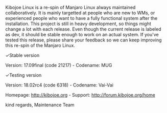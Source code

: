 Kibojoe Linux is a re-spin of Manjaro Linux always maintained collaboratively. It is mainly targetted at people who are new to WMs, or experienced people who want to have a fully functional system after the installation. This project is still in heavy development, so things might change a lot with each release. Even though the current release is labeled as dev, it should be stable enough to work on an actual system. If you've tested this release, please share your feedback so we can keep improving this re-spin of the Manjaro Linux.  

✓Stable version

Version: 17.09final (code 21217) - Codename: MUG

✓Testing version

Version: 18.02rc4 (code 6318) - Codename: Vai-Vai

Homepage: http://kibojoe.org - Support: http://forum.kibojoe.org/home
 
kind regards, Maintenance Team
